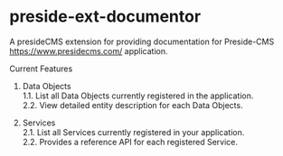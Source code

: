 # preside-ext-documentor

A presideCMS extension for providing documentation for Preside-CMS https://www.presidecms.com/ application.

Current Features 

1. Data Objects <br/>
	1.1. List all Data Objects currently registered in the application. <br/>
	2.2. View detailed entity description for each Data Objects. <br/>

2. Services <br/>
	2.1. List all Services currently registered in your application. <br/>
	2.2. Provides a reference API for each registered Service. <br/>
